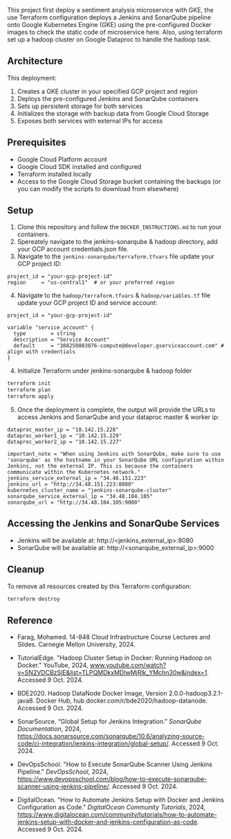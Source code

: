 This project first deploy a sentiment analysis microservice with GKE, the use Terraform configuration deploys a Jenkins and SonarQube pipeline onto Google Kubernetes Engine (GKE) using the pre-configured Docker images to check the static code of microservice here. Also, using terraform set up a hadoop cluster on Google Dataproc to handle the hadoop task.

## Architecture

This deployment:

1. Creates a GKE cluster in your specified GCP project and region
2. Deploys the pre-configured Jenkins and SonarQube containers
3. Sets up persistent storage for both services
4. Initializes the storage with backup data from Google Cloud Storage
5. Exposes both services with external IPs for access 

## Prerequisites

- Google Cloud Platform account
- Google Cloud SDK installed and configured
- Terraform installed locally
- Access to the Google Cloud Storage bucket containing the backups (or you can modify the scripts to download from elsewhere)

## Setup

1. Clone this repository and follow the `DOCKER_INSTRUCTIONS.md` to run your containers.
2. Spereately navigate to the jenkins-sonarqube & hadoop directory, add your GCP account credentials.json file.
3. Navigate to the `jenkins-sonarqube/terraform.tfvars` file update your GCP project ID:

```
project_id = "your-gcp-project-id"
region     = "us-central1"  # or your preferred region
```

4. Navigate to the `hadoop/terraform.tfvars` & `hadoop/variables.tf` file update your GCP project ID and service account:

```
project_id = "your-gcp-project-id"
```

```
variable "service_account" {
  type        = string
  description = "Service Account"
  default     = "388250803076-compute@developer.gserviceaccount.com" # align with credentials
}
```

4. Initialize Terraform under jenkins-sonarqube & hadoop folder

```bash
terraform init
terraform plan
terraform apply
```

5. Once the deployment is complete, the output will provide the URLs to access Jenkins and SonarQube and your dataproc master & worker ip:

```
dataproc_master_ip = "10.142.15.228"
dataproc_worker1_ip = "10.142.15.229"
dataproc_worker2_ip = "10.142.15.227"
```

```
important_note = "When using Jenkins with SonarQube, make sure to use 'sonarqube' as the hostname in your SonarQube URL configuration within Jenkins, not the external IP. This is because the containers communicate within the Kubernetes network."
jenkins_service_external_ip = "34.48.151.223"
jenkins_url = "http://34.48.151.223:8080"
kubernetes_cluster_name = "jenkins-sonarqube-cluster"
sonarqube_service_external_ip = "34.48.104.105"
sonarqube_url = "http://34.48.104.105:9000"
```

## Accessing the Jenkins and SonarQube Services

- Jenkins will be available at: http://<jenkins_external_ip>:8080
- SonarQube will be available at: http://<sonarqube_external_ip>:9000

## Cleanup

To remove all resources created by this Terraform configuration:

```bash
terraform destroy
```

## Reference
- Farag, Mohamed. 14-848 Cloud Infrastructure Course Lectures and Slides. Carnegie Mellon University, 2024.

- TutorialEdge. "Hadoop Cluster Setup in Docker: Running Hadoop on Docker." YouTube, 2024, www.youtube.com/watch?v=SN2VDCBzSlE&list=TLPQMDkxMDIwMjRlk_YMchn30w&index=1. Accessed 9 Oct. 2024.

- BDE2020. Hadoop DataNode Docker Image, Version 2.0.0-hadoop3.2.1-java8. Docker Hub, hub.docker.com/r/bde2020/hadoop-datanode. Accessed 9 Oct. 2024.

- SonarSource. “Global Setup for Jenkins Integration.” *SonarQube Documentation*, 2024, https://docs.sonarsource.com/sonarqube/10.6/analyzing-source-code/ci-integration/jenkins-integration/global-setup/. Accessed 9 Oct. 2024.
  
- DevOpsSchool. "How to Execute SonarQube Scanner Using Jenkins Pipeline." *DevOpsSchool*, 2024, https://www.devopsschool.com/blog/how-to-execute-sonarqube-scanner-using-jenkins-pipeline/. Accessed 9 Oct. 2024.

- DigitalOcean. "How to Automate Jenkins Setup with Docker and Jenkins Configuration as Code." *DigitalOcean Community Tutorials*, 2024, https://www.digitalocean.com/community/tutorials/how-to-automate-jenkins-setup-with-docker-and-jenkins-configuration-as-code. Accessed 9 Oct. 2024.
